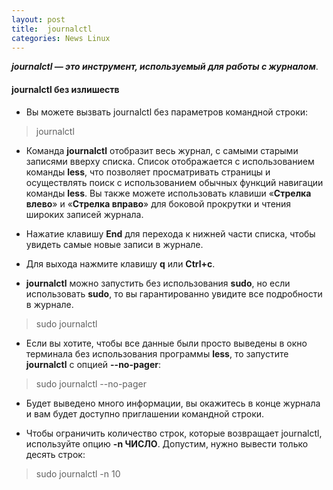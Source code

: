 ```yaml
---
layout: post
title:  journalctl
categories: News Linux
---
```


***journalctl — это инструмент, используемый для работы с журналом***.

#### journalctl без излишеств

- Вы можете вызвать journalctl без параметров командной строки:

>journalctl

 - Команда **journalctl** отобразит весь журнал, с самыми старыми записями вверху списка. Список 
  отображается с использованием команды **less**, что позволяет просматривать страницы и 
  осуществлять поиск с использованием обычных функций навигации команды **less**. Вы также можете 
  использовать клавиши «**Стрелка влево**» и «**Стрелка вправо**» для боковой прокрутки и чтения 
 широких 
 записей журнала.

 - Нажатие клавишу **End** для перехода к нижней части списка, чтобы увидеть самые новые записи в 
журнале.

 - Для выхода нажмите клавишу **q** или **Ctrl+c**.

 - **journalctl** можно запустить без использования **sudo**, но если использовать **sudo**, то вы 
 гарантированно увидите все подробности в журнале.

>sudo journalctl

-  Если вы хотите, чтобы все данные были просто выведены в окно терминала без использования 
 программы **less**, то запустите **journalctl** с опцией **--no-pager**:

>sudo journalctl --no-pager

 - Будет выведено много информации, вы окажитесь в конце журнала и вам будет доступно приглашении 
 командной строки.

 - Чтобы ограничить количество строк, которые возвращает journalctl, используйте опцию **-n 
   ЧИСЛО**. 
 Допустим, нужно вывести только десять строк:

>sudo journalctl -n 10
